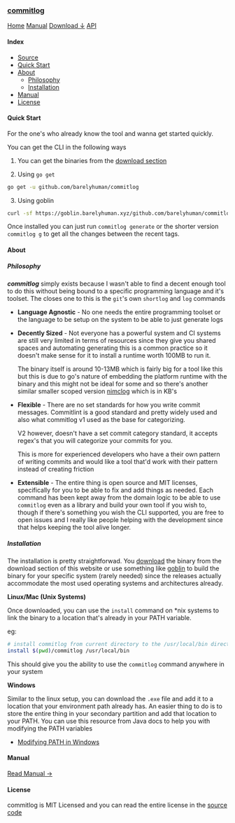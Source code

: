 <!-- meta -->
<title>
    commitlog
</title>
<meta name="description" content="commits to changelog generator">
<!-- meta end -->

### [commitlog](/)

[Home](/) [Manual](/manual) [Download &darr;](/download) [API](/api)

#### Index

- [Source](https://github.com/barelyhuman/commitlog)
- [Quick Start](#quick-start)
- [About](#about)
  - [Philosophy](#philosophy)
  - [Installation](#installation)
- [Manual](/manual)
- [License](#license)

<h4 id="quick-start">Quick Start</h4>

For the one's who already know the tool and wanna get started quickly.

You can get the CLI in the following ways

1. You can get the binaries from the [download section](/download)

2. Using `go get`

```sh
go get -u github.com/barelyhuman/commitlog
```

3. Using goblin

```sh
curl -sf https://goblin.barelyhuman.xyz/github.com/barelyhuman/commitlog | sh
```

Once installed you can just run `commitlog generate` or the shorter version
`commitlog g` to get all the changes between the recent tags.

<h4 id="about">About</h4>

<h5 id="philosophy">Philosophy</h5>

**_commitlog_** simply exists because I wasn't able to find a decent enough tool
to do this without being bound to a specific programming language and it's
toolset. The closes one to this is the `git`'s own `shortlog` and `log` commands

- **Language Agnostic** - No one needs the entire programming toolset or the
  language to be setup on the system to be able to just generate logs

- **Decently Sized** - Not everyone has a powerful system and CI systems are
  still very limited in terms of resources since they give you shared spaces and
  automating generating this is a common practice so it doesn't make sense for
  it to install a runtime worth 100MB to run it.

  The binary itself is around 10-13MB which is fairly big for a tool like this
  but this is due to go's nature of embedding the platform runtime with the
  binary and this might not be ideal for some and so there's another similar
  smaller scoped version [nimclog](https://github.com/barelyhuman/nimclog) which
  is in KB's

- **Flexible** - There are no set standards for how you write commit messages.
  Commitlint is a good standard and pretty widely used and also what commitlog
  v1 used as the base for categorizing.

  V2 however, doesn't have a set commit category standard, it accepts regex's
  that you will categorize your commits for you.

  This is more for experienced developers who have a their own pattern of
  writing commits and would like a tool that'd work with their pattern instead
  of creating friction

- **Extensible** - The entire thing is open source and MIT licenses,
  specifically for you to be able to fix and add things as needed. Each command
  has been kept away from the domain logic to be able to use `commitlog` even as
  a library and build your own tool if you wish to, though if there's something
  you wish the CLI supported, you are free to open issues and I really like
  people helping with the development since that helps keeping the tool alive
  longer.

<h5 id="installation">Installation</h5>

The installation is pretty straightforwad. You [download](/download) the binary
from the download section of this website or use something like
[goblin](https://goblin.barelyhuman.xyz) to build the binary for your specific
system (rarely needed) since the releases actually accommodate the most used
operating systems and architectures already.

**Linux/Mac (Unix Systems)**

Once downloaded, you can use the `install` command on *nix systems to link the
binary to a location that's already in your PATH variable.

eg:

```bash
# install commitlog from current directory to the /usr/local/bin directory
install $(pwd)/commitlog /usr/local/bin
```

This should give you the ability to use the `commitlog` command anywhere in your
system

**Windows**

Similar to the linux setup, you can download the `.exe` file and add it to a
location that your environment path already has. An easier thing to do is to
store the entire thing in your secondary partition and add that location to your
PATH. You can use this resource from Java docs to help you with modifying the
PATH variables

- [Modifying PATH in Windows](https://www.java.com/en/download/help/path.html)

<h4 id="manual">Manual</h4>

[Read Manual &rarr;](/manual)

<h4 id="license">License</h4>

commitlog is MIT Licensed and you can read the entire license in the
[source code](https://github.com/barelyhuman/commitlog)
